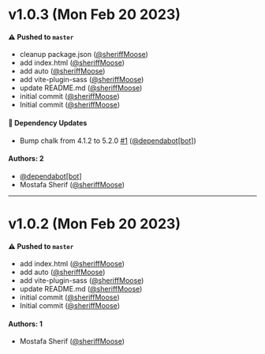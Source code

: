 # v1.0.3 (Mon Feb 20 2023)

#### ⚠️ Pushed to `master`

- cleanup package.json ([@sheriffMoose](https://github.com/sheriffMoose))
- add index.html ([@sheriffMoose](https://github.com/sheriffMoose))
- add auto ([@sheriffMoose](https://github.com/sheriffMoose))
- add vite-plugin-sass ([@sheriffMoose](https://github.com/sheriffMoose))
- update README.md ([@sheriffMoose](https://github.com/sheriffMoose))
- initial commit ([@sheriffMoose](https://github.com/sheriffMoose))
- Initial commit ([@sheriffMoose](https://github.com/sheriffMoose))

#### 🔩 Dependency Updates

- Bump chalk from 4.1.2 to 5.2.0 [#1](https://github.com/smoosee/vite-plugin-angular/pull/1) ([@dependabot[bot]](https://github.com/dependabot[bot]))

#### Authors: 2

- [@dependabot[bot]](https://github.com/dependabot[bot])
- Mostafa Sherif ([@sheriffMoose](https://github.com/sheriffMoose))

---

# v1.0.2 (Mon Feb 20 2023)

#### ⚠️ Pushed to `master`

- add index.html ([@sheriffMoose](https://github.com/sheriffMoose))
- add auto ([@sheriffMoose](https://github.com/sheriffMoose))
- add vite-plugin-sass ([@sheriffMoose](https://github.com/sheriffMoose))
- update README.md ([@sheriffMoose](https://github.com/sheriffMoose))
- initial commit ([@sheriffMoose](https://github.com/sheriffMoose))
- Initial commit ([@sheriffMoose](https://github.com/sheriffMoose))

#### Authors: 1

- Mostafa Sherif ([@sheriffMoose](https://github.com/sheriffMoose))
